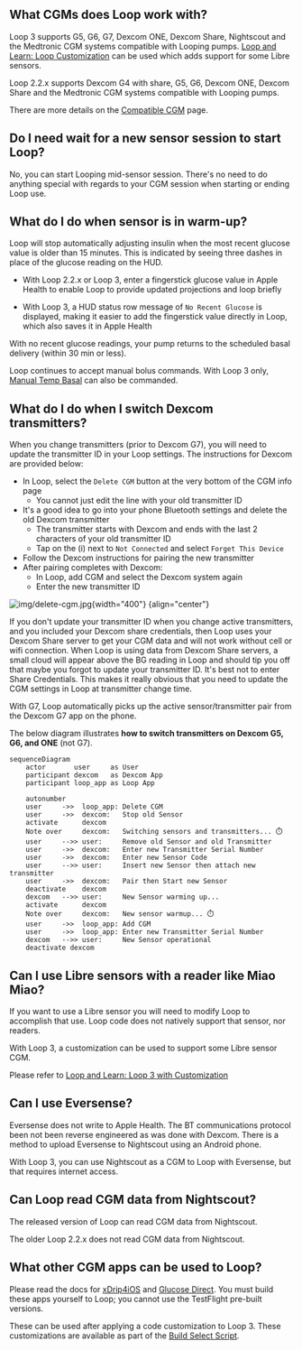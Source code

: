 ## What CGMs does Loop work with?

Loop 3 supports G5, G6, G7, Dexcom ONE, Dexcom Share, Nightscout and the Medtronic CGM systems compatible with Looping pumps. [Loop and Learn: Loop Customization](https://www.loopandlearn.org/github-lnl-patches) can be used which adds support for some Libre sensors.

Loop 2.2.x supports Dexcom G4 with share, G5, G6, Dexcom ONE, Dexcom Share and the Medtronic CGM systems compatible with Looping pumps.

There are more details on the [Compatible CGM](../build/step4.md) page.

## Do I need wait for a new sensor session to start Loop?

No, you can start Looping mid-sensor session. There's no need to do anything special with regards to your CGM session when starting or ending Loop use.

## What do I do when sensor is in warm-up?

Loop will stop automatically adjusting insulin when the most recent glucose value is older than 15 minutes.  This is indicated by seeing three dashes in place of the glucose reading on the HUD.

* With Loop 2.2.x or Loop 3, enter a fingerstick glucose value in Apple Health to enable Loop to provide updated projections and loop briefly

* With Loop 3, a HUD status row message of `No Recent Glucose` is displayed, making it easier to add the fingerstick value directly in Loop, which also saves it in Apple Health

With no recent glucose readings, your pump returns to the scheduled basal delivery (within 30 min or less).

Loop continues to accept manual bolus commands. With Loop 3 only, [Manual Temp Basal](../loop-3/omnipod.md#manual-temp-basal) can also be commanded.

## What do I do when I switch Dexcom transmitters?

When you change transmitters (prior to Dexcom G7), you will need to update the transmitter ID in your Loop settings. The instructions for Dexcom are provided below:

* In Loop, select the `Delete CGM` button at the very bottom of the CGM info page
    * You cannot just edit the line with your old transmitter ID
* It's a good idea to go into your phone Bluetooth settings and delete the old Dexcom transmitter
    * The transmitter starts with Dexcom and ends with the last 2 characters of your old transmitter ID
    * Tap on the (i) next to `Not Connected` and select `Forget This Device`
* Follow the Dexcom instructions for pairing the new transmitter
* After pairing completes with Dexcom:
    * In Loop, add CGM and select the Dexcom system again
    * Enter the new transmitter ID

![img/delete-cgm.jpg](img/delete-cgm.jpg){width="400"}
{align="center"}

If you don't update your transmitter ID when you change active transmitters, and you included your Dexcom share credentials, then Loop uses your Dexcom Share server to get your CGM data and will not work without cell or wifi connection. When Loop is using data from Dexcom Share servers, a small cloud will appear above the BG reading in Loop and should tip you off that maybe you forgot to update your transmitter ID. It's best not to enter Share Credentials. This makes it really obvious that you need to update the CGM settings in Loop at transmitter change time.

With G7, Loop automatically picks up the active sensor/transmitter pair from the Dexcom G7 app on the phone.

The below diagram illustrates **how to switch transmitters on Dexcom G5, G6, and ONE** (not G7).

```mermaid
sequenceDiagram
    actor       user     as User
    participant dexcom   as Dexcom App
    participant loop_app as Loop App

    autonumber
    user     ->>  loop_app: Delete CGM
    user     ->>  dexcom:   Stop old Sensor
    activate      dexcom
    Note over     dexcom:   Switching sensors and transmitters... ⏱️
    user     -->> user:     Remove old Sensor and old Transmitter
    user     ->>  dexcom:   Enter new Transmitter Serial Number
    user     ->>  dexcom:   Enter new Sensor Code
    user     -->> user:     Insert new Sensor then attach new transmitter
    user     ->>  dexcom:   Pair then Start new Sensor
    deactivate    dexcom
    dexcom   -->> user:     New Sensor warming up... 
    activate      dexcom
    Note over     dexcom:   New sensor warmup... ⏱️
    user     ->>  loop_app: Add CGM
    user     ->>  loop_app: Enter new Transmitter Serial Number
    dexcom   -->> user:     New Sensor operational
    deactivate dexcom
```


## Can I use Libre sensors with a reader like Miao Miao?

If you want to use a Libre sensor you will need to modify Loop to accomplish that use. Loop code does not natively support that sensor, nor readers.

With Loop 3, a customization can be used to support some Libre sensor CGM.

Please refer to [Loop and Learn: Loop 3 with Customization](https://www.loopandlearn.org/github-lnl-patches/)

## Can I use Eversense?

Eversense does not write to Apple Health. The BT communications protocol been not been reverse engineered as was done with Dexcom. There is a method to upload Eversense to Nightscout using an Android phone.

With Loop 3, you can use Nightscout as a CGM to Loop with Eversense, but that requires internet access.

## Can Loop read CGM data from Nightscout?

The released version of Loop can read CGM data from Nightscout.

The older Loop 2.2.x does not read CGM data from Nightscout.

## What other CGM apps can be used to Loop?

Please read the docs for [xDrip4iOS](https://xdrip4ios.readthedocs.io/en/latest/) and [Glucose Direct](https://github.com/creepymonster/GlucoseDirect#readme). You must build these apps yourself to Loop; you cannot use the TestFlight pre-built versions.

These can be used after applying a code customization to Loop 3. These customizations are available as part of the [Build Select Script](https://www.loopandlearn.org/build-select).